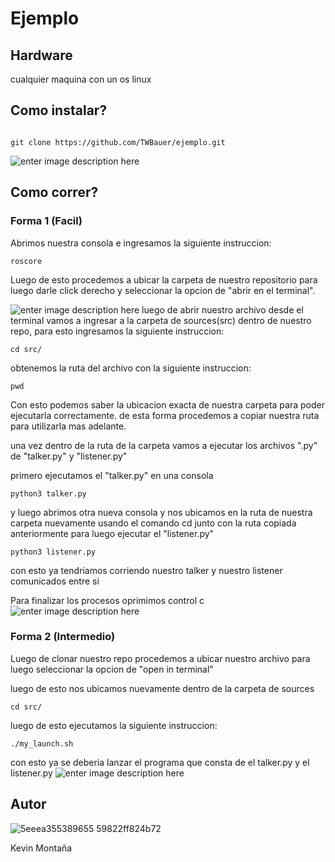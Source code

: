 # Ejemplo

## Hardware

cualquier maquina con un os linux

## Como instalar?

```console

git clone https://github.com/TWBauer/ejemplo.git

```
![enter image description here](https://ualmtorres.github.io/cursogitstic/tutorial/images/clone.png)
## Como correr?

  

### Forma 1 (Facil)

 
Abrimos nuestra consola e ingresamos la siguiente instruccion:
```console
roscore
```
Luego de esto procedemos a ubicar la carpeta de nuestro repositorio para luego darle click derecho y seleccionar la opcion de "abrir en el terminal".

![enter image description here](https://www.howtogeek.com/wp-content/uploads/2014/07/04_selecting_open_as_terminal.png?trim=1,1&bg-color=000&pad=1,1)
luego de abrir nuestro archivo desde el terminal vamos a ingresar a la carpeta de sources(src) dentro de nuestro repo, para esto ingresamos la siguiente instruccion:

```console
cd src/
```
obtenemos la ruta del archivo con la siguiente instruccion:
```console
pwd
```
Con esto podemos saber la ubicacion exacta de nuestra carpeta para poder ejecutarla correctamente. de esta forma procedemos a copiar nuestra ruta para utilizarla mas adelante.



una vez dentro de la ruta de la carpeta vamos a ejecutar los archivos ".py" de "talker.py" y "listener.py"

primero ejecutamos el "talker.py" en una consola 

```console
python3 talker.py
```
y luego abrimos otra nueva consola y nos ubicamos en la ruta de nuestra carpeta nuevamente  usando el comando cd junto con la ruta copiada anteriormente para luego ejecutar el "listener.py"

```console
python3 listener.py
```
con esto ya tendriamos corriendo nuestro talker y nuestro listener comunicados entre si

Para finalizar los procesos oprimimos control c![enter image description here](https://static3.depositphotos.com/1004870/190/i/600/depositphotos_1902752-stock-photo-control-c.jpg)  
  
### Forma 2 (Intermedio)

Luego de clonar nuestro repo procedemos a ubicar nuestro archivo para luego seleccionar la opcion de "open in terminal"

luego de esto nos ubicamos nuevamente dentro de la carpeta de sources
```console
cd src/
```
luego de esto ejecutamos la siguiente instruccion:
```console
./my_launch.sh
```
con esto ya se deberia lanzar el programa que consta de el talker.py y el listener.py
![enter image description here](https://educacion30.b-cdn.net/wp-content/uploads/2019/06/homer.gif)

## Autor
![5eeea355389655 59822ff824b72](https://user-images.githubusercontent.com/76453036/203870296-e448c52d-0cc6-431f-bee9-1bcfa27e8aef.gif)

  

Kevin Montaña

